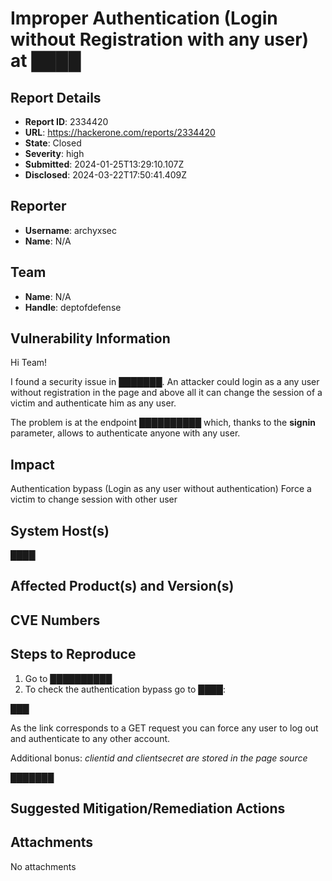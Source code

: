 # Improper Authentication (Login without Registration with any user) at ████

## Report Details
- **Report ID**: 2334420
- **URL**: https://hackerone.com/reports/2334420
- **State**: Closed
- **Severity**: high
- **Submitted**: 2024-01-25T13:29:10.107Z
- **Disclosed**: 2024-03-22T17:50:41.409Z

## Reporter
- **Username**: archyxsec
- **Name**: N/A

## Team
- **Name**: N/A
- **Handle**: deptofdefense

## Vulnerability Information
Hi Team!

I found a security issue in ███████. An attacker could login as a any user without registration in the page and above all it can change the session of a victim and authenticate him as any user. 

The problem is at the endpoint  ██████████ which, thanks to the **signin** parameter, allows to authenticate anyone with any user.

## Impact

Authentication bypass (Login as any user without authentication)
Force a victim to change session with other user

## System Host(s)
████

## Affected Product(s) and Version(s)


## CVE Numbers


## Steps to Reproduce
1. Go to ██████████
2. To check the authentication bypass go to ████:

███

As the link corresponds to a GET request you can force any user to log out and authenticate to any other account.

Additional bonus: *clientid and clientsecret are stored in the page source*

███████

## Suggested Mitigation/Remediation Actions




## Attachments
No attachments
